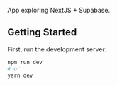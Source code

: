 App exploring NextJS + Supabase.

## Getting Started

First, run the development server:

```bash
npm run dev
# or
yarn dev
```
